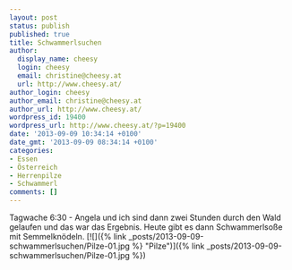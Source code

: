 ```yaml
---
layout: post
status: publish
published: true
title: Schwammerlsuchen
author:
  display_name: cheesy
  login: cheesy
  email: christine@cheesy.at
  url: http://www.cheesy.at/
author_login: cheesy
author_email: christine@cheesy.at
author_url: http://www.cheesy.at/
wordpress_id: 19400
wordpress_url: http://www.cheesy.at/?p=19400
date: '2013-09-09 10:34:14 +0100'
date_gmt: '2013-09-09 08:34:14 +0100'
categories:
- Essen
- Österreich
- Herrenpilze
- Schwammerl
comments: []
---
```

Tagwache 6:30 - Angela und ich sind dann zwei Stunden durch den Wald gelaufen und das war das Ergebnis. Heute gibt es dann Schwammerlsoße mit Semmelknödeln.
[![]({% link _posts/2013-09-09-schwammerlsuchen/Pilze-01.jpg %} "Pilze")]({% link _posts/2013-09-09-schwammerlsuchen/Pilze-01.jpg %})
